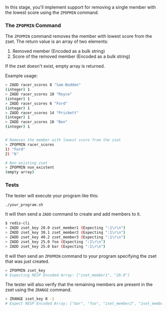 In this stage, you'll implement support for removing a single member with the lowest score using the `ZPOPMIN` command.

### The `ZPOPMIN` Command

The `ZPOPMIN` command removes the member with lowest score from the zset. The return value is an array of two elements:
1. Removed member (Encoded as a bulk string)
2. Score of the removed member (Encoded as a bulk string)

If the zset doesn't exist, empty array is returned.

Example usage:

```bash
> ZADD racer_scores 8 "Sam-Bodden"
(integer) 1
> ZADD racer_scores 10 "Royce"
(integer) 1
> ZADD racer_scores 6 "Ford"
(integer) 1
> ZADD racer_scores 14 "Prickett"
(integer) 1
> ZADD racer_scores 10 "Ben"
(integer) 1


# Removes the member with lowest score from the zset
> ZPOPMIN racer_scores
1) "Ford"
2) "6"

# Non existing zset
> ZPOPMIN non_existent
(empty array)
```

### Tests

The tester will execute your program like this:

```
./your_program.sh
```

It will then send a `ZADD` command to create and add members to it.

```bash
$ redis-cli
> ZADD zset_key 20.0 zset_member1 (Expecting ":1\r\n")
> ZADD zset_key 30.1 zset_member2 (Expecting ":1\r\n")
> ZADD zset_key 40.2 zset_member3 (Expecting ":1\r\n")
> ZADD zset_key 25.0 foo (Expecting ":1\r\n")
> ZADD zset_key 25.0 bar (Expecting ":1\r\n")
```

It will then send an `ZPOPMIN` command to your program specifying the zset that was just created.

```bash
> ZPOPMIN zset_key
# Expecting RESP Encoded Array: ["zset_member1", "20.0"]
```

The tester will also verify that the remaining members are present in the zset using the `ZRANGE` command.

```bash
> ZRANGE zset_key 0 -1
# Expect RESP Encoded Array: ["bar", "foo", "zset_member2", "zset_member3"]
``` 